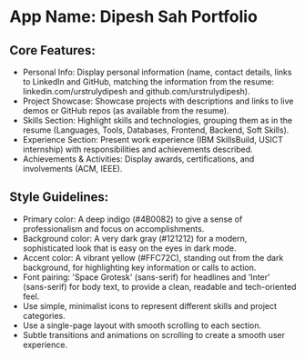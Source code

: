 # **App Name**: Dipesh Sah Portfolio

## Core Features:

- Personal Info: Display personal information (name, contact details, links to LinkedIn and GitHub, matching the information from the resume: linkedin.com/urstrulydipesh and github.com/urstrulydipesh).
- Project Showcase: Showcase projects with descriptions and links to live demos or GitHub repos (as available from the resume).
- Skills Section: Highlight skills and technologies, grouping them as in the resume (Languages, Tools, Databases, Frontend, Backend, Soft Skills).
- Experience Section: Present work experience (IBM SkillsBuild, USICT internship) with responsibilities and achievements described.
- Achievements & Activities: Display awards, certifications, and involvements (ACM, IEEE).

## Style Guidelines:

- Primary color: A deep indigo (#4B0082) to give a sense of professionalism and focus on accomplishments. 
- Background color: A very dark gray (#121212) for a modern, sophisticated look that is easy on the eyes in dark mode.
- Accent color: A vibrant yellow (#FFC72C), standing out from the dark background, for highlighting key information or calls to action.
- Font pairing: 'Space Grotesk' (sans-serif) for headlines and 'Inter' (sans-serif) for body text, to provide a clean, readable and tech-oriented feel.
- Use simple, minimalist icons to represent different skills and project categories.
- Use a single-page layout with smooth scrolling to each section.
- Subtle transitions and animations on scrolling to create a smooth user experience.